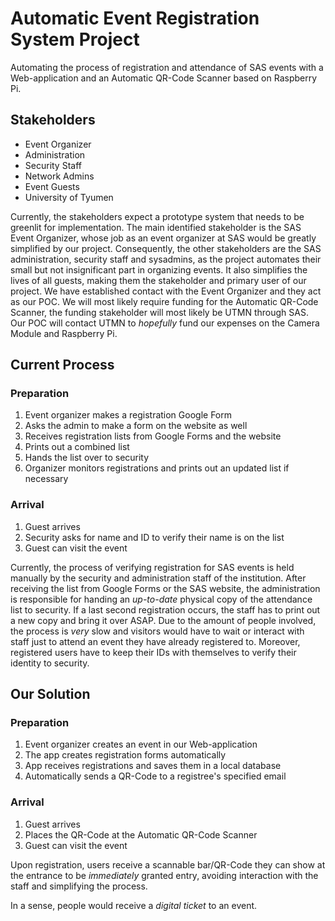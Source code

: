 # Automatic Event Registration System Project

Automating the process of registration and attendance of SAS events with a Web-application and an Automatic QR-Code Scanner based on Raspberry Pi.

## Stakeholders

* Event Organizer
* Administration
* Security Staff
* Network Admins
* Event Guests
* University of Tyumen

Currently, the stakeholders expect a prototype system that needs to be greenlit for implementation. The main identified stakeholder is the SAS Event Organizer, whose job as an event organizer at SAS would be greatly simplified by our project. Consequently, the other stakeholders are the SAS administration, security staff and sysadmins, as the project automates their small but not insignificant part in organizing events. It also simplifies the lives of all guests, making them the stakeholder and primary user of our project. We have established contact with the Event Organizer and they act as our POC. We will most likely require funding for the Automatic QR-Code Scanner, the funding stakeholder will most likely be UTMN through SAS. Our POC will contact UTMN to _hopefully_  fund our expenses on the Camera Module and Raspberry Pi.

## Current Process

### Preparation

1. Event organizer makes a registration Google Form
2. Asks the admin to make a form on the website as well
3. Receives registration lists from Google Forms and the website
4. Prints out a combined list
5. Hands the list over to security
6. Organizer monitors registrations and prints out an updated list if necessary

### Arrival

1. Guest arrives
2. Security asks for name and ID to verify their name is on the list
3. Guest can visit the event

Currently, the process of verifying registration for SAS events is held manually by the security and administration staff of the institution. After receiving the list from Google Forms or the SAS website, the administration is responsible for handing an *up-to-date* physical copy of the attendance list to security. If a last second registration occurs, the staff has to print out a new copy and bring it over ASAP. Due to the amount of people involved, the process is _very_ slow and visitors would have to wait or interact with staff just to attend an event they have already registered to. Moreover, registered users have to keep their IDs with themselves to verify their identity to security.

## Our Solution

### Preparation

1. Event organizer creates an event in our Web-application
2. The app creates registration forms automatically
3. App receives registrations and saves them in a local database
4. Automatically sends a QR-Code to a registree's specified email

### Arrival

1. Guest arrives
2. Places the QR-Code at the Automatic QR-Code Scanner
3. Guest can visit the event

Upon registration, users receive a scannable bar/QR-Code they can show at the entrance to be _immediately_ granted entry, avoiding interaction with the staff and simplifying the process. 

In a sense, people would receive a *digital ticket* to an event.
